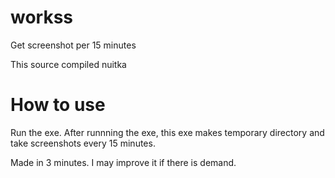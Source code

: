 # workss
Get screenshot per 15 minutes

This source compiled nuitka


# How to use
Run the exe.
After runnning the exe, this exe makes temporary directory and take screenshots every 15 minutes.


Made in 3 minutes.
I may improve it if there is demand.

